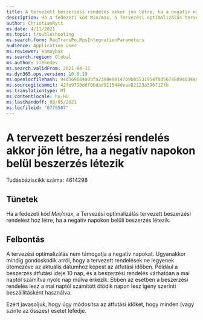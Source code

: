 ```yaml
---
title: A tervezett beszerzési rendelés akkor jön létre, ha a negatív napokon belül beszerzés létezik
description: Ha a fedezeti kód Min/max, a Tervezési optimalizálás tervezett beszerzési rendelést hoz létre, ha a negatív napokon belüli beszerzés létezik.
author: ChristianRytt
ms.date: 4/11/2021
ms.topic: troubleshooting
ms.search.form: ReqTransPo,MpsIntegrationParameters
audience: Application User
ms.reviewer: kamaybac
ms.search.region: Global
ms.author: ilebedev
ms.search.validFrom: 2021-04-11
ms.dyn365.ops.version: 10.0.19
ms.openlocfilehash: 94d569684a0bfa2398e98147b9b85531954f8d56748894034a048fa627230ef0
ms.sourcegitcommit: 42fe9790ddf0bdad911544deaa82123a396712fb
ms.translationtype: MT
ms.contentlocale: hu-HU
ms.lasthandoff: 08/05/2021
ms.locfileid: "6775507"
---
```

# <a name="planned-purchase-order-is-created-when-a-purchase-exists-within-negative-days"></a>A tervezett beszerzési rendelés akkor jön létre, ha a negatív napokon belül beszerzés létezik

Tudásbáziscikk száma: 4614298

## <a name="symptoms"></a>Tünetek

Ha a fedezeti kód *Min/max*, a Tervezési optimalizálás tervezett beszerzési rendelést hoz létre, ha a negatív napokon belüli beszerzés létezik.

## <a name="resolution"></a>Felbontás

A tervezési optimalizálás nem támogatja a negatív napokat. Ugyanakkor mindig gondoskodik arról, hogy a tervezett rendelések ne legyenek ütemezéve az aktuális dátumhoz képest az átfutási időben. Például a beszerzés átfutási ideje 10 nap, és a beszerzési rendelés várhatóan a mai naptól számítva nyolc nap múlva érkezik. Ebben az esetben a beszerzési rendelés lesz a mai naptól számított ötödik napon lesz igény szerinti beszállításként használva.

Ezért javasoljuk, hogy úgy módosítsa az átfutási időket, hogy minden (vagy szinte az összes) esetet lefedje.
